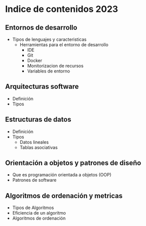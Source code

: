 # Indice de contenidos 2023

## Entornos de desarrollo

- Tipos de lenguajes y caracteristicas
  - Herramientas para el entorno de desarrollo
    - IDE
    - Git
    - Docker
    - Monitorizacion de recursos
    - Variables de entorno

## Arquitecturas software

- Definición 
- Tipos 

## Estructuras de datos

- Definición 
- Tipos
  - Datos lineales
  - Tablas asociativas

## Orientación a objetos y patrones de diseño

- Que es programación orientada a objetos (OOP)
- Patrones de software

## Algoritmos de ordenación y metricas

- Tipos de Algoritmos
- Eficiencia de un algoritmo
- Algoritmos de ordenación

